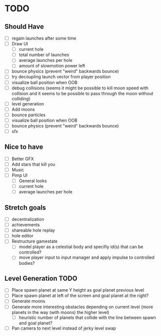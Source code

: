 # TODO

## Should Have

- [ ] regain launches after some time
- [ ] Draw UI
  - [ ] current hole
  - [ ] total number of launches
  - [ ] average launches per hole
  - [ ] amount of slowmotion power left
- [ ] bounce physics (prevent "weird" backwards bounce)
- [ ] try decoupling launch vector from player position
- [ ] visualize ball position when OOB
- [ ] debug collisions (seems it might be possible to kill moon speed with collision and it seems to be possible to pass through the moon without colliding)
- [ ] level generation
- [ ] Add moons
- [ ] bounce particles
- [ ] visualize ball position when OOB
- [ ] bounce physics (prevent "weird" backwards bounce)
- [ ] sfx

## Nice to have

- [ ] Better GFX
- [ ] Add stars that kill you
- [ ] Music
- [ ] Pimp UI
  - [ ] General looks
  - [ ] current hole
  - [ ] average launches per hole

## Stretch goals

- [ ] decentralization
- [ ] achievements
- [ ] shareable hole replay
- [ ] hole editor
- [ ] Restructure gamestate
  - [ ] model player as a celestial body and specifiy id(s) that can be controlled?
  - [ ] move player input to input manager and apply impulse to controlled bodies?

## Level Generation TODO

- [ ] Place spawn planet at same Y height as goal planet previous level
- [ ] Place spawn planet at left of the screen and goal planet at the right?
- [ ] Generate moons
- [ ] Generate more interesting obstacles depending on current level (more planets in the way (with moons) the higher level)
  - [ ] heuristic number of planets that collide with the line between spawn and goal planet?
- [ ] Pan camera to next level instead of jerky level swap
